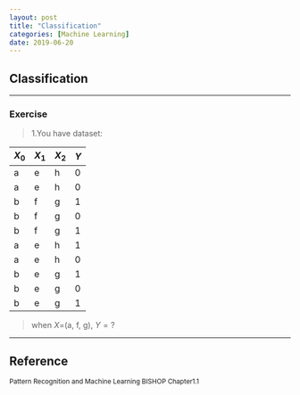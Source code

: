 ```yaml
---
layout: post
title: "Classification"
categories: [Machine Learning]
date: 2019-06-20
---
```


## Classification
---

### Exercise  

>1.You have dataset:
>>>
  $X_0$|$X_1$|$X_2$|$Y$
  ---|--|--|--
  a|e|h|0
  a|e|h|0
  b|f|g|1
  b|f|g|0
  b|f|g|1
  a|e|h|1
  a|e|h|0
  b|e|g|1
  b|e|g|0
  b|e|g|1

>when $X=$(a, f, g), $Y=?$



---
<h2>Reference</h2>

<small>Pattern Recognition and Machine Learning BISHOP Chapter1.1</small>
